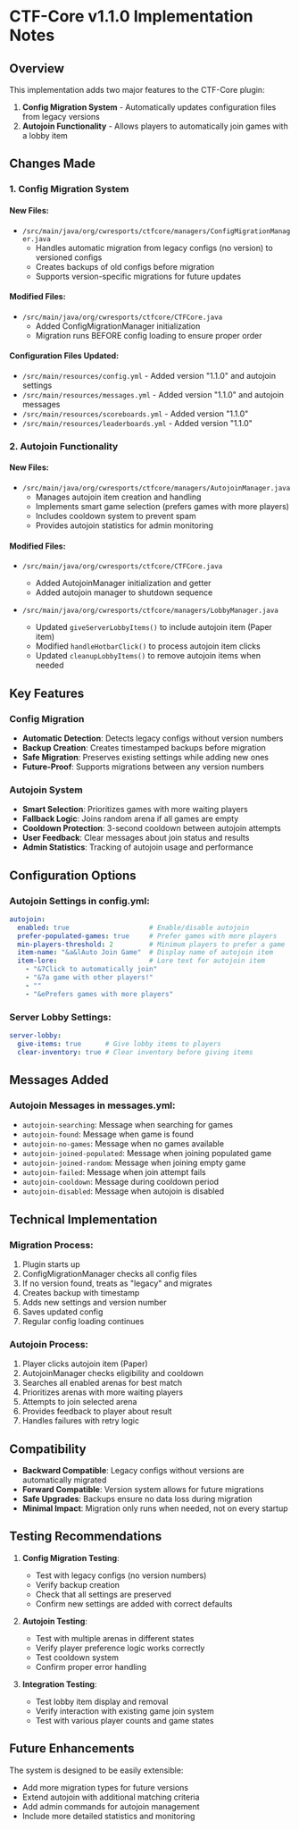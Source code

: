 # CTF-Core v1.1.0 Implementation Notes

## Overview
This implementation adds two major features to the CTF-Core plugin:

1. **Config Migration System** - Automatically updates configuration files from legacy versions
2. **Autojoin Functionality** - Allows players to automatically join games with a lobby item

## Changes Made

### 1. Config Migration System

#### New Files:
- `/src/main/java/org/cwresports/ctfcore/managers/ConfigMigrationManager.java`
  - Handles automatic migration from legacy configs (no version) to versioned configs
  - Creates backups of old configs before migration
  - Supports version-specific migrations for future updates

#### Modified Files:
- `/src/main/java/org/cwresports/ctfcore/CTFCore.java`
  - Added ConfigMigrationManager initialization
  - Migration runs BEFORE config loading to ensure proper order

#### Configuration Files Updated:
- `/src/main/resources/config.yml` - Added version "1.1.0" and autojoin settings
- `/src/main/resources/messages.yml` - Added version "1.1.0" and autojoin messages
- `/src/main/resources/scoreboards.yml` - Added version "1.1.0"
- `/src/main/resources/leaderboards.yml` - Added version "1.1.0"

### 2. Autojoin Functionality

#### New Files:
- `/src/main/java/org/cwresports/ctfcore/managers/AutojoinManager.java`
  - Manages autojoin item creation and handling
  - Implements smart game selection (prefers games with more players)
  - Includes cooldown system to prevent spam
  - Provides autojoin statistics for admin monitoring

#### Modified Files:
- `/src/main/java/org/cwresports/ctfcore/CTFCore.java`
  - Added AutojoinManager initialization and getter
  - Added autojoin manager to shutdown sequence

- `/src/main/java/org/cwresports/ctfcore/managers/LobbyManager.java`
  - Updated `giveServerLobbyItems()` to include autojoin item (Paper item)
  - Modified `handleHotbarClick()` to process autojoin item clicks
  - Updated `cleanupLobbyItems()` to remove autojoin items when needed

## Key Features

### Config Migration
- **Automatic Detection**: Detects legacy configs without version numbers
- **Backup Creation**: Creates timestamped backups before migration
- **Safe Migration**: Preserves existing settings while adding new ones
- **Future-Proof**: Supports migrations between any version numbers

### Autojoin System
- **Smart Selection**: Prioritizes games with more waiting players
- **Fallback Logic**: Joins random arena if all games are empty
- **Cooldown Protection**: 3-second cooldown between autojoin attempts
- **User Feedback**: Clear messages about join status and results
- **Admin Statistics**: Tracking of autojoin usage and performance

## Configuration Options

### Autojoin Settings in config.yml:
```yaml
autojoin:
  enabled: true                    # Enable/disable autojoin
  prefer-populated-games: true     # Prefer games with more players
  min-players-threshold: 2         # Minimum players to prefer a game
  item-name: "&a&lAuto Join Game"  # Display name of autojoin item
  item-lore:                       # Lore text for autojoin item
    - "&7Click to automatically join"
    - "&7a game with other players!"
    - ""
    - "&ePrefers games with more players"
```

### Server Lobby Settings:
```yaml
server-lobby:
  give-items: true      # Give lobby items to players
  clear-inventory: true # Clear inventory before giving items
```

## Messages Added

### Autojoin Messages in messages.yml:
- `autojoin-searching`: Message when searching for games
- `autojoin-found`: Message when game is found
- `autojoin-no-games`: Message when no games available
- `autojoin-joined-populated`: Message when joining populated game
- `autojoin-joined-random`: Message when joining empty game
- `autojoin-failed`: Message when join attempt fails
- `autojoin-cooldown`: Message during cooldown period
- `autojoin-disabled`: Message when autojoin is disabled

## Technical Implementation

### Migration Process:
1. Plugin starts up
2. ConfigMigrationManager checks all config files
3. If no version found, treats as "legacy" and migrates
4. Creates backup with timestamp
5. Adds new settings and version number
6. Saves updated config
7. Regular config loading continues

### Autojoin Process:
1. Player clicks autojoin item (Paper)
2. AutojoinManager checks eligibility and cooldown
3. Searches all enabled arenas for best match
4. Prioritizes arenas with more waiting players
5. Attempts to join selected arena
6. Provides feedback to player about result
7. Handles failures with retry logic

## Compatibility

- **Backward Compatible**: Legacy configs without versions are automatically migrated
- **Forward Compatible**: Version system allows for future migrations
- **Safe Upgrades**: Backups ensure no data loss during migration
- **Minimal Impact**: Migration only runs when needed, not on every startup

## Testing Recommendations

1. **Config Migration Testing**:
   - Test with legacy configs (no version numbers)
   - Verify backup creation
   - Check that all settings are preserved
   - Confirm new settings are added with correct defaults

2. **Autojoin Testing**:
   - Test with multiple arenas in different states
   - Verify player preference logic works correctly
   - Test cooldown system
   - Confirm proper error handling

3. **Integration Testing**:
   - Test lobby item display and removal
   - Verify interaction with existing game join system
   - Test with various player counts and game states

## Future Enhancements

The system is designed to be easily extensible:
- Add more migration types for future versions
- Extend autojoin with additional matching criteria
- Add admin commands for autojoin management
- Include more detailed statistics and monitoring